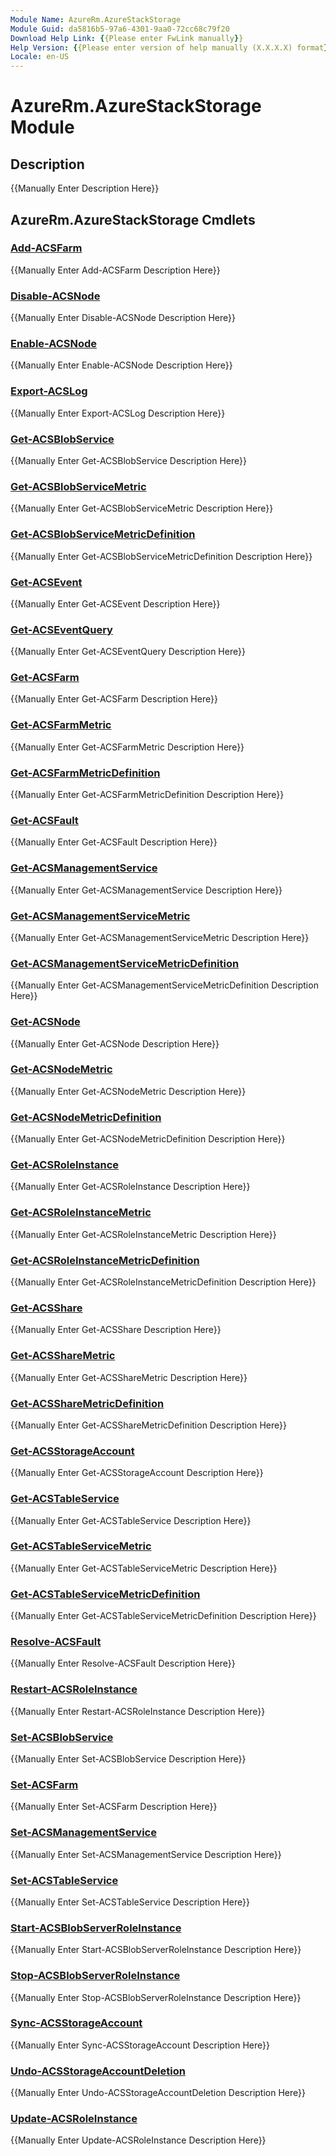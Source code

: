 ```yaml
---
Module Name: AzureRm.AzureStackStorage
Module Guid: da5816b5-97a6-4301-9aa0-72cc68c79f20
Download Help Link: {{Please enter FwLink manually}}
Help Version: {{Please enter version of help manually (X.X.X.X) format}}
Locale: en-US
---
```


# AzureRm.AzureStackStorage Module
## Description
{{Manually Enter Description Here}}

## AzureRm.AzureStackStorage Cmdlets
### [Add-ACSFarm](Add-ACSFarm.md)
{{Manually Enter Add-ACSFarm Description Here}}

### [Disable-ACSNode](Disable-ACSNode.md)
{{Manually Enter Disable-ACSNode Description Here}}

### [Enable-ACSNode](Enable-ACSNode.md)
{{Manually Enter Enable-ACSNode Description Here}}

### [Export-ACSLog](Export-ACSLog.md)
{{Manually Enter Export-ACSLog Description Here}}

### [Get-ACSBlobService](Get-ACSBlobService.md)
{{Manually Enter Get-ACSBlobService Description Here}}

### [Get-ACSBlobServiceMetric](Get-ACSBlobServiceMetric.md)
{{Manually Enter Get-ACSBlobServiceMetric Description Here}}

### [Get-ACSBlobServiceMetricDefinition](Get-ACSBlobServiceMetricDefinition.md)
{{Manually Enter Get-ACSBlobServiceMetricDefinition Description Here}}

### [Get-ACSEvent](Get-ACSEvent.md)
{{Manually Enter Get-ACSEvent Description Here}}

### [Get-ACSEventQuery](Get-ACSEventQuery.md)
{{Manually Enter Get-ACSEventQuery Description Here}}

### [Get-ACSFarm](Get-ACSFarm.md)
{{Manually Enter Get-ACSFarm Description Here}}

### [Get-ACSFarmMetric](Get-ACSFarmMetric.md)
{{Manually Enter Get-ACSFarmMetric Description Here}}

### [Get-ACSFarmMetricDefinition](Get-ACSFarmMetricDefinition.md)
{{Manually Enter Get-ACSFarmMetricDefinition Description Here}}

### [Get-ACSFault](Get-ACSFault.md)
{{Manually Enter Get-ACSFault Description Here}}

### [Get-ACSManagementService](Get-ACSManagementService.md)
{{Manually Enter Get-ACSManagementService Description Here}}

### [Get-ACSManagementServiceMetric](Get-ACSManagementServiceMetric.md)
{{Manually Enter Get-ACSManagementServiceMetric Description Here}}

### [Get-ACSManagementServiceMetricDefinition](Get-ACSManagementServiceMetricDefinition.md)
{{Manually Enter Get-ACSManagementServiceMetricDefinition Description Here}}

### [Get-ACSNode](Get-ACSNode.md)
{{Manually Enter Get-ACSNode Description Here}}

### [Get-ACSNodeMetric](Get-ACSNodeMetric.md)
{{Manually Enter Get-ACSNodeMetric Description Here}}

### [Get-ACSNodeMetricDefinition](Get-ACSNodeMetricDefinition.md)
{{Manually Enter Get-ACSNodeMetricDefinition Description Here}}

### [Get-ACSRoleInstance](Get-ACSRoleInstance.md)
{{Manually Enter Get-ACSRoleInstance Description Here}}

### [Get-ACSRoleInstanceMetric](Get-ACSRoleInstanceMetric.md)
{{Manually Enter Get-ACSRoleInstanceMetric Description Here}}

### [Get-ACSRoleInstanceMetricDefinition](Get-ACSRoleInstanceMetricDefinition.md)
{{Manually Enter Get-ACSRoleInstanceMetricDefinition Description Here}}

### [Get-ACSShare](Get-ACSShare.md)
{{Manually Enter Get-ACSShare Description Here}}

### [Get-ACSShareMetric](Get-ACSShareMetric.md)
{{Manually Enter Get-ACSShareMetric Description Here}}

### [Get-ACSShareMetricDefinition](Get-ACSShareMetricDefinition.md)
{{Manually Enter Get-ACSShareMetricDefinition Description Here}}

### [Get-ACSStorageAccount](Get-ACSStorageAccount.md)
{{Manually Enter Get-ACSStorageAccount Description Here}}

### [Get-ACSTableService](Get-ACSTableService.md)
{{Manually Enter Get-ACSTableService Description Here}}

### [Get-ACSTableServiceMetric](Get-ACSTableServiceMetric.md)
{{Manually Enter Get-ACSTableServiceMetric Description Here}}

### [Get-ACSTableServiceMetricDefinition](Get-ACSTableServiceMetricDefinition.md)
{{Manually Enter Get-ACSTableServiceMetricDefinition Description Here}}

### [Resolve-ACSFault](Resolve-ACSFault.md)
{{Manually Enter Resolve-ACSFault Description Here}}

### [Restart-ACSRoleInstance](Restart-ACSRoleInstance.md)
{{Manually Enter Restart-ACSRoleInstance Description Here}}

### [Set-ACSBlobService](Set-ACSBlobService.md)
{{Manually Enter Set-ACSBlobService Description Here}}

### [Set-ACSFarm](Set-ACSFarm.md)
{{Manually Enter Set-ACSFarm Description Here}}

### [Set-ACSManagementService](Set-ACSManagementService.md)
{{Manually Enter Set-ACSManagementService Description Here}}

### [Set-ACSTableService](Set-ACSTableService.md)
{{Manually Enter Set-ACSTableService Description Here}}

### [Start-ACSBlobServerRoleInstance](Start-ACSBlobServerRoleInstance.md)
{{Manually Enter Start-ACSBlobServerRoleInstance Description Here}}

### [Stop-ACSBlobServerRoleInstance](Stop-ACSBlobServerRoleInstance.md)
{{Manually Enter Stop-ACSBlobServerRoleInstance Description Here}}

### [Sync-ACSStorageAccount](Sync-ACSStorageAccount.md)
{{Manually Enter Sync-ACSStorageAccount Description Here}}

### [Undo-ACSStorageAccountDeletion](Undo-ACSStorageAccountDeletion.md)
{{Manually Enter Undo-ACSStorageAccountDeletion Description Here}}

### [Update-ACSRoleInstance](Update-ACSRoleInstance.md)
{{Manually Enter Update-ACSRoleInstance Description Here}}

